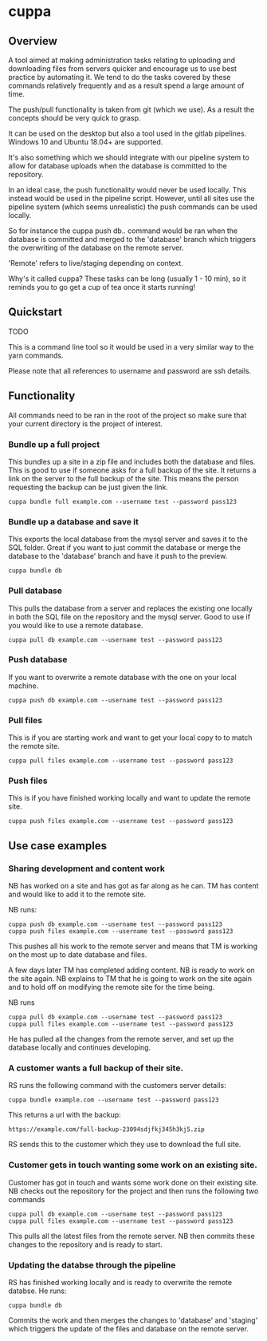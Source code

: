 # cuppa


## Overview

A tool aimed at making administration tasks relating to uploading and downloading files from servers quicker
and encourage us to use best practice by automating it. We tend to do the tasks covered by these commands 
relatively frequently and as a result spend a large amount of time. 

The push/pull functionality is taken from git (which we use). As a result the concepts should be very quick to grasp.

It can be used on the desktop but also a tool used in the gitlab pipelines. Windows 10 and Ubuntu 18.04+ 
are supported.

It's also something which we should integrate with our pipeline system to allow for database uploads
when the database is committed to the repository.

In an ideal case, the push functionality would never be used locally. This instead would be used in
the pipeline script. However, until all sites use the pipeline system (which seems unrealistic) the
push commands can be used locally.

So for instance the cuppa push db.. command would be ran when the database is committed and merged to the
'database' branch which triggers the overwriting of the database on the remote server.

'Remote' refers to live/staging depending on context.

Why's it called cuppa? These tasks can be long  (usually 1 - 10 min), so it reminds you to go get a 
cup of tea once it starts running!

## Quickstart

TODO

This is a command line tool so it would be used in a very similar way to the yarn commands.

Please note that all references to username and password are ssh details.

## Functionality

All commands need to be ran in the root of the project so make sure that your current directory
is the project of interest.

### Bundle up a full project

This bundles up a site in a zip file and includes both the database and files.
This is good to use if someone asks for a full backup of the site. It returns a
link on the server to the full backup of the site. This means the person requesting
the backup can be just given the link.

    cuppa bundle full example.com --username test --password pass123

### Bundle up a database and save it

This exports the local database from the mysql server and saves it to the SQL folder. Great
if you want to just commit the database or merge the database to the 'database' branch and have it 
push to the preview.

    cuppa bundle db

### Pull database

This pulls the database from a server and replaces the existing one locally in both
the SQL file on the repository and the mysql server. 
Good to use if you would like to use a remote database.

    cuppa pull db example.com --username test --password pass123

### Push database

If you want to overwrite a remote database with the one on your local machine.

    cuppa push db example.com --username test --password pass123

### Pull files

This is if you are starting work and want to get your local copy to to match the remote site.

    cuppa pull files example.com --username test --password pass123

### Push files

This is if you have finished working locally and want to update the remote site.

    cuppa push files example.com --username test --password pass123

## Use case examples

### Sharing development and content work

NB has worked on a site and has got as far along as he can. TM has content and would like to add
it to the remote site.

NB runs:

    cuppa push db example.com --username test --password pass123
    cuppa push files example.com --username test --password pass123    

This pushes all his work to the remote server and means that TM is working on the most up to date
database and files.

A few days later TM has completed adding content. NB is ready to work on the site again. NB
explains to TM that he is going to work on the site again and to hold off on modifying the remote
site for the time being.

NB runs 

    cuppa pull db example.com --username test --password pass123
    cuppa pull files example.com --username test --password pass123    

He has pulled all the changes from the remote server, and set up the database
locally and continues developing.

### A customer wants a full backup of their site.

RS runs the following command with the customers server details:

    cuppa bundle example.com --username test --password pass123

This returns a url with the backup:
    
    https://example.com/full-backup-23094sdjfkj345h3kj5.zip

RS sends this to the customer which they use to download the full site.

### Customer gets in touch wanting some work on an existing site.

Customer has got in touch and wants some work done on their existing site. NB
checks out the repository for the project and then runs the following two commands

    cuppa pull db example.com --username test --password pass123
    cuppa pull files example.com --username test --password pass123

This pulls all the latest files from the remote server. NB then commits these changes to the repository
and is ready to start.


### Updating the databse through the pipeline

RS has finished working locally and is ready to overwrite the remote databse. He runs:

    cuppa bundle db

Commits the work and then merges the changes to 'database' and 'staging' which triggers the update
of the files and database on the remote server.

